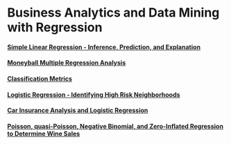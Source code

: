 # Business Analytics and Data Mining with Regression

#### [Simple Linear Regression - Inference, Prediction, and Explanation](https://rpubs.com/christianthieme/729562)

#### [Moneyball Multiple Regression Analysis](https://rpubs.com/christianthieme/735227)

#### [Classification Metrics](https://rpubs.com/christianthieme/742363)

#### [Logistic Regression - Identifying High Risk Neighborhoods](https://rpubs.com/christianthieme/755745)

#### [Car Insurance Analysis and Logistic Regression](https://rpubs.com/christianthieme/764382)

#### [Poisson, quasi-Poisson, Negative Binomial, and Zero-Inflated Regression to Determine Wine Sales](https://rpubs.com/christianthieme/769409)

